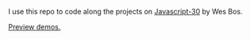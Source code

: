 I use this repo to code along the projects on [Javascript-30](https://javascript30.com/) by Wes Bos.

[Preview demos.](https://aycanogut.github.io/js30/)
